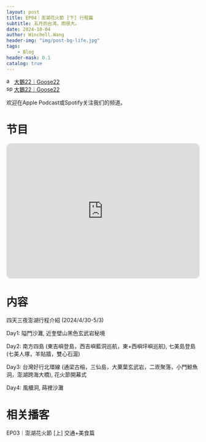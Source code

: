 ```yaml
---
layout: post
title: EP04｜澎湖花火節 [下] 行程篇
subtitle: 五月的台湾，雨很大。
date: 2024-10-04
author: Winchell.Wang
header-img: "img/post-bg-life.jpg"
tags:
    - Blog
header-mask: 0.1
catalog: true
---
```


<div align=left>
<img src='https://cdn.jsdelivr.net/gh/winchellwang/winchellwang.github.io/img/logo/podcast.svg' alt='apple_podcast' align='top' width='16' height='16'> <a href='https://podcasts.apple.com/tw/podcast/%E5%A4%A7%E9%B5%9D22-goose22/id1724645271'>大鵝22｜Goose22</a>
<br>
<img src='https://cdn.jsdelivr.net/gh/winchellwang/winchellwang.github.io/img/logo/spotify.svg' alt='spotify' align='top' width='16' height='16'> <a href='https://open.spotify.com/show/4nRHx7jhfCPH2svTBwOvLC'>大鵝22｜Goose22</a>
</div>

欢迎在Apple Podcast或Spotify关注我们的频道。

# 节目

<iframe style="border-radius:12px" src="https://open.spotify.com/embed/episode/129k8gJF1uITYBWh0hCXuF?utm_source=generator" width="100%" height="352" frameBorder="0" allowfullscreen="" allow="autoplay; clipboard-write; encrypted-media; fullscreen; picture-in-picture" loading="lazy"></iframe>

# 内容

四天三夜澎湖行程介紹 (2024/4/30-5/3)

Day1: 隘門沙灘, 近奎壁山黑色玄武岩秘境

Day2: 南方四島 (東吉嶼登島，西吉嶼藍洞巡航，東+西嶼坪嶼巡航), 七美島登島 (七美人塚，羊貼牆，雙心石滬)

Day3: 台灣好行北環線 (通梁古榕，三仙島，大菓葉玄武岩，二崁聚落，小門鯨魚洞，澎湖跨海大橋), 花火節開幕式

Day4: 風櫃洞, 蒔裡沙灘

# 相关播客

EP03｜澎湖花火節 [上] 交通+美食篇